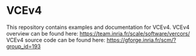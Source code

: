 # VCEv4
This repository contains examples and documentation for VCEv4.
VCEv4 overview can be found here: https://team.inria.fr/scale/software/vercors/
VCEv4 source code can be found here: https://gforge.inria.fr/scm/?group_id=193
